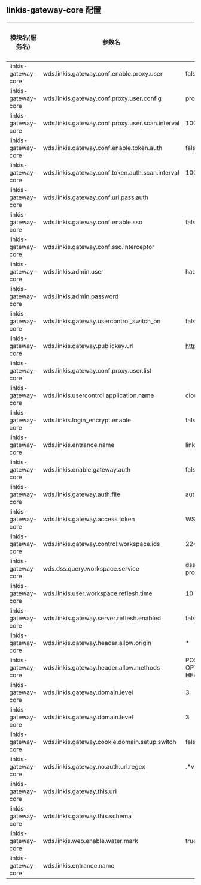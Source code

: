 ## linkis-gateway-core 配置


| 模块名(服务名) | 参数名 | 默认值 | 描述 | 是否引用|
| -------- | -------- | ----- |----- |  -----   |
|linkis-gateway-core|wds.linkis.gateway.conf.enable.proxy.user |false|gateway.conf.enable.proxy.user|
|linkis-gateway-core|wds.linkis.gateway.conf.proxy.user.config|proxy.properties|proxy.user.config|
|linkis-gateway-core|wds.linkis.gateway.conf.proxy.user.scan.interval|1000 * 60 * 10|gateway.conf.proxy.user.scan.interval|
|linkis-gateway-core|wds.linkis.gateway.conf.enable.token.auth| false |gateway.conf.enable.token.auth|
|linkis-gateway-core|wds.linkis.gateway.conf.token.auth.scan.interval|1000 * 60 * 10 |gateway.conf.token.auth.scan.interval|
|linkis-gateway-core|wds.linkis.gateway.conf.url.pass.auth|  |gateway.conf.url.pass.auth  |
|linkis-gateway-core|wds.linkis.gateway.conf.enable.sso|false| gateway.conf.enable.sso |
|linkis-gateway-core|wds.linkis.gateway.conf.sso.interceptor|   |gateway.conf.sso.interceptor|
|linkis-gateway-core|wds.linkis.admin.user| hadoop |admin.user |
|linkis-gateway-core|wds.linkis.admin.password|  |admin.password|
|linkis-gateway-core|wds.linkis.gateway.usercontrol_switch_on|false|gateway.usercontrol_switch_on|
|linkis-gateway-core|wds.linkis.gateway.publickey.url|http://127.0.0.1:8088| gateway.publickey.url |
|linkis-gateway-core|wds.linkis.gateway.conf.proxy.user.list|  | gateway.conf.proxy.user.list|
|linkis-gateway-core|wds.linkis.usercontrol.application.name|cloud-usercontrol| usercontrol.application.name|
|linkis-gateway-core|wds.linkis.login_encrypt.enable| false |login_encrypt.enable|
|linkis-gateway-core|wds.linkis.entrance.name| linkis-cg-entrance|entrance.name|
|linkis-gateway-core|wds.linkis.enable.gateway.auth|false|gateway.auth|
|linkis-gateway-core|wds.linkis.gateway.auth.file| auth.txt |gateway.auth.file|
|linkis-gateway-core|wds.linkis.gateway.access.token| WS-AUTH|gateway.access.token|
|linkis-gateway-core|wds.linkis.gateway.control.workspace.ids| 224 | gateway.control.workspace.ids|
|linkis-gateway-core|wds.dss.query.workspace.service|dss-framework-project-server| workspace.service|
|linkis-gateway-core|wds.linkis.user.workspace.reflesh.time| 10 |reflesh.time|
|linkis-gateway-core|wds.linkis.gateway.server.reflesh.enabled|false |gateway.server.reflesh.enabled|
|linkis-gateway-core|wds.linkis.gateway.header.allow.origin|*|gateway.header.allow.origin|
|linkis-gateway-core|wds.linkis.gateway.header.allow.methods| POST, GET, OPTIONS, PUT, HEAD, DELETE |gateway.header.allow.methods|
|linkis-gateway-core|wds.linkis.gateway.domain.level| 3|gateway.domain.level|
|linkis-gateway-core|wds.linkis.gateway.domain.level| 3|gateway.domain.level|
|linkis-gateway-core|wds.linkis.gateway.cookie.domain.setup.switch|false|gateway.cookie.domain.setup.switch|
|linkis-gateway-core|wds.linkis.gateway.no.auth.url.regex| .*visualis.*share.* |gateway.no.auth.url.regex|
|linkis-gateway-core|wds.linkis.gateway.this.url|   |gateway.this.url|
|linkis-gateway-core|wds.linkis.gateway.this.schema|   | gateway.this.schema|
|linkis-gateway-core|wds.linkis.web.enable.water.mark|true| web.enable.water.mark|
|linkis-gateway-core|wds.linkis.entrance.name|   |linkis.entrance.name|



